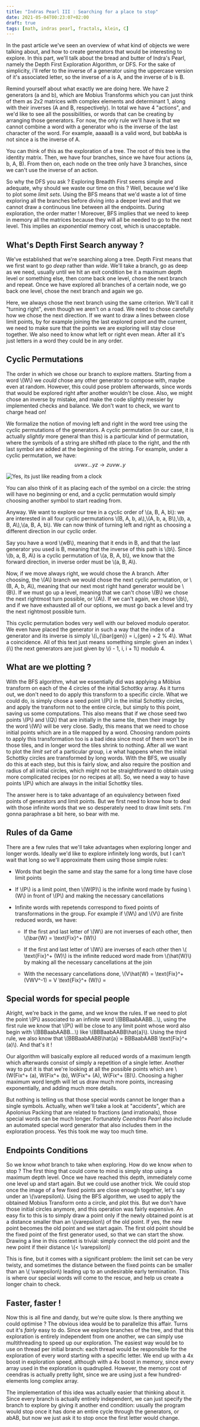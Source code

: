 ```yaml
---
title: "Indras Pearl III : Searching for a place to stop"
date: 2021-05-04T00:23:07+02:00
draft: true
tags: [math, indras pearl, fractals, klein, C]
---
```


In the past article we've seen an overview of what kind of objects we were talking about, and how to create generators that would be interesting to explore. In this part, we'll talk about the bread and butter of Indra's Pearl, namely the Depth First Exploration Algorithm, or DFS. For the sake of simplicity, i'll refer to the inverse of a generator using the uppercase version of it's associated letter, so the inverse of a is A, and the inverse of b is B. 

Remind yourself about what exactly we are doing here. We have 2 generators (a and b), which are Mobius Transforms which you can just think of them as 2x2 matrices with complex elements and determinant 1, along with their inverses (A and B, respectively). In total we have 4 "actions", and we'd like to see all the possibilities, or words that can be creating by arranging those generators. For now, the only rule we'll have is that we cannot combine a word with a generator who is the inverse of the last character of the word. For example, aaaaaB is a valid word, but babbAa is not since a is the inverse of A. 

You can think of this as the exploration of a tree. The root of this tree is the identity matrix. Then, we have four branches, since we have four actions (a, b, A, B). From then on, each node on the tree only have 3 branches, since we can't use the inverse of an action. 

So why the DFS you ask ? Exploring Breadth First seems simple and adequate, why should we waste our time on this ? Well, because we'd like to plot some _limit sets_. Using the BFS means that we'd waste a lot of time exploring all the branches before diving into a deeper level and that we cannot draw a continuous line between all the endpoints. During exploration, the order matter ! Moreover, BFS implies that we need to keep in memory all the matrices because they will all be needed to go to the next level. This implies an *exponential* memory cost, which is unacceptable.

## What's Depth First Search anyway ?
We've established that we're searching along a tree. Depth First means that we first want to go _deep_ rather than _wide_. We'll take a branch, go as deep as we need, usually until we hit an exit condition be it a maximum depth level or something else, then come back one level, chose the next branch and repeat. Once we have explored all branches of a certain node, we go back one level, chose the next branch and again we go. 

Here, we always chose the next branch using the same criterion. We'll call it "turning right", even though we aren't on a road. We need to chose carefully how we chose the next direction. If we want to draw a lines between close limit points, by for example joining the last explored point and the current, we need to make sure that the points we are exploring will stay close together. We also need to know what left or right even mean. After all it's just letters in a word they could be in any order.  

## Cyclic Permutations
The order in which we chose our branch to explore matters. Starting from a word \\(W\\) we _could_ chose any other generator to compose with, maybe even at random. However, this could pose problem afterwards, since words that would be explored right after another wouldn't be close. Also, we might chose an inverse by mistake, and make the code slightly messier by implemented checks and balance. We don't want to check, we want to charge head on!

We formalize the notion of moving left and right in the word tree using the cyclic permutations of the generators. A cyclic permutation (in our case, it is actually _slightly_ more general than this) is a particular kind of permutation, where the symbols of a string are shifted nth place to the right, and the nth last symbol are added at the beginning of the string. For example, under a cyclic permutation, we have:
$$
	uvwx...yz \rightarrow zuvw..y
$$

![Yes, its just like reading from a clock](/indras3/cyclicPerm.png)

You can also think of it as placing each of the symbol on a circle: the string will have no beginning or end, and a cyclic permutation would simply choosing another symbol to start reading from.

Anyway. We want to explore our tree in a cyclic order of \\(a, B, A, b\\): we are interested in all four cyclic permutations \\(B, A, b, a\\),\\(A, b, a, B\\),\\(b, a, B, A\\),\\(a, B, A, b\\). We can now think of turning left and right as choosing a different direction in our cyclic order. 

Say you have a word \\(wB\\), meaning that it ends in B, and that the last generator you used is B, meaning that the inverse of this path is \\(b\\). Since \\(b, a, B, A\\) is a cyclic permutation of \\(a, B, A, b\\), we know that the forward direction, in inverse order must be \\(a, B, A\\). 

Now, if we move always right, we would chose the A branch. After choosing, the \\(A\\) branch we would chose the next cyclic permutation, or \\(B, A, b, A\\), meaning that our next most right hand generator would be \\(B\\). If we must go up a level, meaning that we can't chose \\(B\\) we chose the next rightmost turn possible, or \\(A\\). If we can't again, we chose \\(b\\), and if we have exhausted all of our options, we must go back a level and try the next rightmost possible turn.

This cyclic permutation bodes very well with our beloved modulo operator. We even have placed the generator in such a way that the index of a generator and its inverse is simply \\(i\_{\bar{gen}} = i\_{gen} + 2 % 4\\). What a coincidence. All of this text just means something simple: given an index \\(i\\) the next generators are just given by \\(i - 1, i, i + 1\\) modulo 4. 

## What are we plotting ?
With the BFS algorithm, what we essentially did was applying a Möbius transform on each of the 4 circles of the initial Schottky array. As it turns out, we don't need to do apply this transform to a specific circle. What we could do, is simply chose a seed point \\(P\\) in the initial Schottky circles, and apply the transform not to the entire circle, but simply to this point, saving us some computations. This also means that if we chose seed two points \\(P\\) and \\(Q\\) that are initially in the same tile, then their image by the word \\(W\\) will be very close. Sadly, this means that we need to chose initial points which are in a tile mapped by a word. Choosing random points to apply this transformation too is a bad idea since most of them won't be in those tiles, and in longer word the tiles shrink to nothing. After all we want to plot the _limit set_ of a particular group, i.e what happens when the initial Schottky circles are transformed by long words. With the BFS, we usually do this at each step, but this is fairly slow, and also require the position and radius of all initial circles, which might not be straightforward to obtain using more complicated recipes (or no recipes at all). So, we need a way to have points \\(P\\) which are always in the initial Schottky tiles.

The answer here is to take advantage of an equivalency between fixed points of generators and limit points. But we first need to know how to deal with those infinite words that we so desperately need to draw limit sets. I'm gonna paraphrase a bit here, so bear with me.

## Rules of da Game
There are a few rules that we'll take advantages when exploring longer and longer words. Ideally we'd like to explore infinitely long words, but I can't wait that long so we'll approximate them using those simple rules:

* Words that begin the same and stay the same for a long time have close limit points

* If \\(P\\) is a limit point, then \\(W(P)\\) is the infinite word made by fusing \\(W\\) in front of \\(P\\) and making the necessary cancellations 

* Infinite words with repetends correspond to fixed points of transformations in the group. For example if \\(W\\) and \\(V\\) are finite reduced words, we have:

	* If the first and last letter of \\(W\\) are not inverses of each other, then \\(\bar{W} = \text{Fix}^+ (W)\\) 

	* If the first and last letter of \\(W\\) are inverses of each other then \\( \text{Fix}^+ (W)\\) is the infinite reduced word made from \\(\hat{W}\\) by making all the necessary cancellations at the join

	* With the necessary cancellations done, \\(V\hat{W} = \text{Fix}^+ (VWV^-1) = V \text{Fix}^+ (W)\\)  = 


## Special words for special people
Alright, we're back in the game, and we know the rules. If we need to plot the point \\(P\\) associated to an infinite word \\(BBBaabAABB...\\), using the first rule we know that \\(P\\) will be close to any limit point whose word also begin with \\(BBBaabAABB...\\) like \\(BBBaabAABB\hat{a}\\). Using the third rule, we also know that \\(BBBaabAABB\hat{a} = BBBaabAABB \text{Fix}^+ (a)\\). And that's it !

Our algorithm will basically explore all reduced words of a maximum length which afterwards consist of simply a repetition of a single letter. Another way to put it is that we're looking at all the possible points which are \\(W(Fix^+ (a),  W(Fix^+ (b), W(Fix^+ (A), W(Fix^+ (B)\\). Choosing a higher maximum word length will let us draw much more points, increasing exponentially, and adding much more details. 

But nothing is telling us that those special words cannot be longer than a single symbols. Actually, when we'll take a look at "accidents", which are Apolonius Packing that are related to fractions (and irrationals), those special words can be much longer. Fortunately _Ceendras Pearl_ also include an automated special word generator that also includes them in the exploration process. Yes this took me way too much time.

## Endpoints Conditions
So we know _what_ branch to take when exploring. How do we know _when_ to stop ? The first thing that could come to mind is simply stop using a maximum depth level. Once we have reached this depth, immediately come one level up and start again. But we could use another trick. We could stop once the image of a few fixed points are close enough together, let's say under an \\(\varepsilon\\). Using the BFS algorithm, we used to apply the obtained Mobius Transform onto a circle, and plot this. But we don't have those initial circles anymore, and this operation was fairly expensive. An easy fix to this is to simply draw a point only if the newly obtained point is at a distance smaller than an \\(varepsilon\\) of the old point. If yes, the new point becomes the old point and we start again. The first old point should be the fixed point of the first generator used, so that we can start the show. Drawing a line in this context is trivial: simply connect the old point and the new point if their distance \\(< \varepsilon\\)

This is fine, but it comes with a significant problem: the limit set can be very twisty, and sometimes the distance between the fixed points can be smaller than an \\( \varepsilon\\) leading up to an undesirable early termination. This is where our special words will come to the rescue, and help us create a longer chain to check. 

## Faster, faster !
Now this is all fine and dandy, but we're quite slow. Is there anything we could optimise ? The obvious idea would be to parallelize this affair. Turns out it's _fairly_ easy to do. Since we explore branches of the tree, and that this exploration is entirely independent from one another, we can simply use multithreading to speed up our exploration. The easiest way would be to use on thread per initial branch: each thread would be responsible for the exploration of every word starting with a specific letter. We end up with a 4x boost in exploration speed, although with a 4x boost in memory, since every array used in the exploration is quadrupled. However, the memory cost of ceendras is actually pretty light, since we are using just a few hundred-elements long complex array. 

The implementation of this idea was actually easier that thinking about it. Since every branch is actually entirely independent, we can just specify the branch to explore by giving it another end condition: usually the program would stop once it has done an entire cycle through the generators, or abAB, but now we just ask it to stop once the first letter would change.

